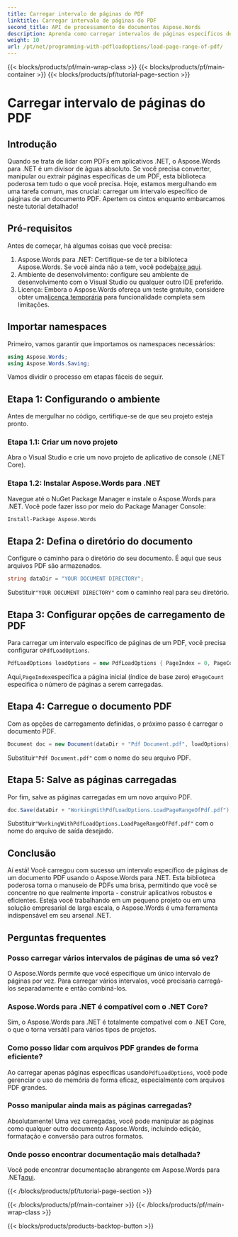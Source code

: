 ```yaml
---
title: Carregar intervalo de páginas do PDF
linktitle: Carregar intervalo de páginas do PDF
second_title: API de processamento de documentos Aspose.Words
description: Aprenda como carregar intervalos de páginas específicos de um PDF usando o Aspose.Words para .NET neste tutorial abrangente e passo a passo. Perfeito para desenvolvedores .NET.
weight: 10
url: /pt/net/programming-with-pdfloadoptions/load-page-range-of-pdf/
---
```


{{< blocks/products/pf/main-wrap-class >}}
{{< blocks/products/pf/main-container >}}
{{< blocks/products/pf/tutorial-page-section >}}

# Carregar intervalo de páginas do PDF

## Introdução

Quando se trata de lidar com PDFs em aplicativos .NET, o Aspose.Words para .NET é um divisor de águas absoluto. Se você precisa converter, manipular ou extrair páginas específicas de um PDF, esta biblioteca poderosa tem tudo o que você precisa. Hoje, estamos mergulhando em uma tarefa comum, mas crucial: carregar um intervalo específico de páginas de um documento PDF. Apertem os cintos enquanto embarcamos neste tutorial detalhado!

## Pré-requisitos

Antes de começar, há algumas coisas que você precisa:

1. Aspose.Words para .NET: Certifique-se de ter a biblioteca Aspose.Words. Se você ainda não a tem, você pode[baixe aqui](https://releases.aspose.com/words/net/).
2. Ambiente de desenvolvimento: configure seu ambiente de desenvolvimento com o Visual Studio ou qualquer outro IDE preferido.
3.  Licença: Embora o Aspose.Words ofereça um teste gratuito, considere obter uma[licença temporária](https://purchase.aspose.com/temporary-license/) para funcionalidade completa sem limitações.

## Importar namespaces

Primeiro, vamos garantir que importamos os namespaces necessários:

```csharp
using Aspose.Words;
using Aspose.Words.Saving;
```

Vamos dividir o processo em etapas fáceis de seguir. 

## Etapa 1: Configurando o ambiente

Antes de mergulhar no código, certifique-se de que seu projeto esteja pronto.

### Etapa 1.1: Criar um novo projeto
Abra o Visual Studio e crie um novo projeto de aplicativo de console (.NET Core).

### Etapa 1.2: Instalar Aspose.Words para .NET
Navegue até o NuGet Package Manager e instale o Aspose.Words para .NET. Você pode fazer isso por meio do Package Manager Console:

```sh
Install-Package Aspose.Words
```

## Etapa 2: Defina o diretório do documento

Configure o caminho para o diretório do seu documento. É aqui que seus arquivos PDF são armazenados.

```csharp
string dataDir = "YOUR DOCUMENT DIRECTORY";
```

 Substituir`"YOUR DOCUMENT DIRECTORY"` com o caminho real para seu diretório.

## Etapa 3: Configurar opções de carregamento de PDF

 Para carregar um intervalo específico de páginas de um PDF, você precisa configurar o`PdfLoadOptions`.

```csharp
PdfLoadOptions loadOptions = new PdfLoadOptions { PageIndex = 0, PageCount = 1 };
```

 Aqui,`PageIndex`especifica a página inicial (índice de base zero) e`PageCount` especifica o número de páginas a serem carregadas.

## Etapa 4: Carregue o documento PDF

Com as opções de carregamento definidas, o próximo passo é carregar o documento PDF.

```csharp
Document doc = new Document(dataDir + "Pdf Document.pdf", loadOptions);
```

 Substituir`"Pdf Document.pdf"` com o nome do seu arquivo PDF.

## Etapa 5: Salve as páginas carregadas

Por fim, salve as páginas carregadas em um novo arquivo PDF.

```csharp
doc.Save(dataDir + "WorkingWithPdfLoadOptions.LoadPageRangeOfPdf.pdf");
```

 Substituir`"WorkingWithPdfLoadOptions.LoadPageRangeOfPdf.pdf"` com o nome do arquivo de saída desejado.

## Conclusão

Aí está! Você carregou com sucesso um intervalo específico de páginas de um documento PDF usando o Aspose.Words para .NET. Esta biblioteca poderosa torna o manuseio de PDFs uma brisa, permitindo que você se concentre no que realmente importa - construir aplicativos robustos e eficientes. Esteja você trabalhando em um pequeno projeto ou em uma solução empresarial de larga escala, o Aspose.Words é uma ferramenta indispensável em seu arsenal .NET.

## Perguntas frequentes

### Posso carregar vários intervalos de páginas de uma só vez?
O Aspose.Words permite que você especifique um único intervalo de páginas por vez. Para carregar vários intervalos, você precisaria carregá-los separadamente e então combiná-los.

### Aspose.Words para .NET é compatível com o .NET Core?
Sim, o Aspose.Words para .NET é totalmente compatível com o .NET Core, o que o torna versátil para vários tipos de projetos.

### Como posso lidar com arquivos PDF grandes de forma eficiente?
 Ao carregar apenas páginas específicas usando`PdfLoadOptions`, você pode gerenciar o uso de memória de forma eficaz, especialmente com arquivos PDF grandes.

### Posso manipular ainda mais as páginas carregadas?
Absolutamente! Uma vez carregadas, você pode manipular as páginas como qualquer outro documento Aspose.Words, incluindo edição, formatação e conversão para outros formatos.

### Onde posso encontrar documentação mais detalhada?
 Você pode encontrar documentação abrangente em Aspose.Words para .NET[aqui](https://reference.aspose.com/words/net/).



{{< /blocks/products/pf/tutorial-page-section >}}

{{< /blocks/products/pf/main-container >}}
{{< /blocks/products/pf/main-wrap-class >}}

{{< blocks/products/products-backtop-button >}}
